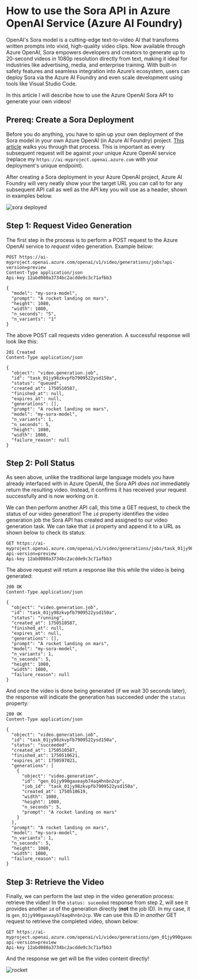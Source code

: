 # How to use the Sora API in Azure OpenAI Service (Azure AI Foundry)
OpenAI's Sora model is a cutting-edge text-to-video AI that transforms written prompts into vivid, high-quality video clips. Now available through Azure OpenAI, Sora empowers developers and creators to generate up to 20-second videos in 1080p resolution directly from text, making it ideal for industries like advertising, media, and enterprise training. With built-in safety features and seamless integration into Azure’s ecosystem, users can deploy Sora via the Azure AI Foundry and even scale development using tools like Visual Studio Code. 

In this article I will describe how to use the Azure OpenAI Sora API to generate your own videos!

## Prereq: Create a Sora Deployment
Before you do anything, you have to spin up your own deployment of the Sora model in your own Azure OpenAI (in Azure AI Foundry) project. [This article](https://learn.microsoft.com/en-us/azure/ai-services/openai/how-to/create-resource?pivots=web-portal) walks you through that process. This is important as every subsequent request will be against *your* unique Azure OpenAI service (replace my `https://ai-myproject.openai.azure.com` with your deployment's unique endpoint).

After creating a Sora deployment in your Azure OpenAI project, Azure AI Foundry will very neatly show your the target URL you can call to for any subsequent API call as well as the API key you will use as a header, shown in examples below.

![sora deployed](https://i.imgur.com/O08FVoh.png)

## Step 1: Request Video Generation
The first step in the process is to perform a POST request to the Azure OpenAI service to *request* video generation. Example below:

```
POST https://ai-myproject.openai.azure.com/openai/v1/video/generations/jobs?api-version=preview
Content-Type application/json
Api-key 12abd080a3734bc2acdde9c3c71afbb3

{
  "model": "my-sora-model",
  "prompt": "A rocket landing on mars",
  "height": 1080,
  "width": 1080,
  "n_seconds": "5",
  "n_variants": "1"
}
```

The above POST call requests video generation. A successful response will look like this:

```
201 Created
Content-Type application/json

{
  "object": "video.generation.job",
  "id": "task_01jy98zkvpfb7909522ysd150a",
  "status": "queued",
  "created_at": 1750510587,
  "finished_at": null,
  "expires_at": null,
  "generations": [],
  "prompt": "A rocket landing on mars",
  "model": "my-sora-model",
  "n_variants": 1,
  "n_seconds": 5,
  "height": 1080,
  "width": 1080,
  "failure_reason": null
}
```

## Step 2: Poll Status
As seen above, unlike the traditional large language models you have already interfaced with in Azure OpenAI, the Sora API *does not* immediately return the resulting video. Instead, it confirms it has received your request successfully and is now working on it.

We can then perform another API call, this time a GET request, to check the status of our video generation! The `id` property identifies the video generation job the Sora API has created and assigned to our video generation task. We can take that `id` property and append it to a URL as shown below to check its status:

```
GET https://ai-myproject.openai.azure.com/openai/v1/video/generations/jobs/task_01jy98zkvpfb7909522ysd150a?api-version=preview
Api-key 12abd080a3734bc2acdde9c3c71afbb3
```

The above request will return a response like this while the video is being generated:

```
200 OK
Content-Type application/json

{
  "object": "video.generation.job",
  "id": "task_01jy98zkvpfb7909522ysd150a",
  "status": "running",
  "created_at": 1750510587,
  "finished_at": null,
  "expires_at": null,
  "generations": [],
  "prompt": "A rocket landing on mars",
  "model": "my-sora-model",
  "n_variants": 1,
  "n_seconds": 5,
  "height": 1080,
  "width": 1080,
  "failure_reason": null
}
```

And once the video is done being generated (if we wait 30 seconds later), the response will indicate the generation has succeeded under the `status` property:

```
200 OK
Content-Type application/json

{
  "object": "video.generation.job",
  "id": "task_01jy98zkvpfb7909522ysd150a",
  "status": "succeeded",
  "created_at": 1750510587,
  "finished_at": 1750510621,
  "expires_at": 1750597021,
  "generations": [
    {
      "object": "video.generation",
      "id": "gen_01jy990gaxeayb74aq4hnbn2cp",
      "job_id": "task_01jy98zkvpfb7909522ysd150a",
      "created_at": 1750510619,
      "width": 1080,
      "height": 1080,
      "n_seconds": 5,
      "prompt": "A rocket landing on mars"
    }
  ],
  "prompt": "A rocket landing on mars",
  "model": "my-sora-model",
  "n_variants": 1,
  "n_seconds": 5,
  "height": 1080,
  "width": 1080,
  "failure_reason": null
}
```

## Step 3: Retrieve the Video
Finally, we can perform the last step in the video generation process: retrieve the video! In the `status: suceeded` response from step 2, will see it provides another `id` of the generation directly (**not** the job ID). In my case, it is `gen_01jy990gaxeayb74aq4hnbn2cp`. We can use this ID in *another* GET request to retrieve the completed video, shown below:

```
GET https://ai-myproject.openai.azure.com/openai/v1/video/generations/gen_01jy990gaxeayb74aq4hnbn2cp/content/video?api-version=preview
Api-key 12abd080a3734bc2acdde9c3c71afbb3
```

And the response we get will be the video content directly!

![rocket](https://i.imgur.com/EUIfct0.png)